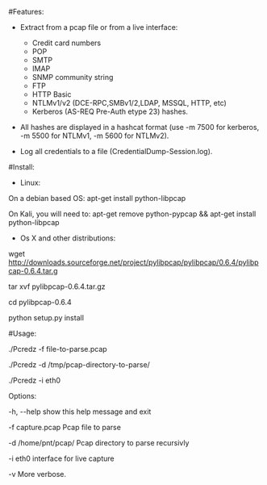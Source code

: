 #Features:

- Extract from a pcap file or from a live interface:
  - Credit card numbers
  - POP
  - SMTP
  - IMAP
  - SNMP community string
  - FTP
  - HTTP Basic
  - NTLMv1/v2 (DCE-RPC,SMBv1/2,LDAP, MSSQL, HTTP, etc)
  - Kerberos (AS-REQ Pre-Auth etype 23) hashes.

- All hashes are displayed in a hashcat format (use -m 7500 for kerberos, -m 5500 for NTLMv1, -m 5600 for NTLMv2).
- Log all credentials to a file (CredentialDump-Session.log).

#Install:

- Linux:

On a debian based OS: apt-get install python-libpcap

On Kali, you will need to: apt-get remove python-pypcap && apt-get install python-libpcap

- Os X and other distributions: 

wget http://downloads.sourceforge.net/project/pylibpcap/pylibpcap/0.6.4/pylibpcap-0.6.4.tar.g

tar xvf pylibpcap-0.6.4.tar.gz

cd pylibpcap-0.6.4

python setup.py install


#Usage:
 
./Pcredz -f file-to-parse.pcap

./Pcredz -d /tmp/pcap-directory-to-parse/

./Pcredz -i eth0

Options:

  -h, --help          show this help message and exit

  -f capture.pcap     Pcap file to parse

  -d /home/pnt/pcap/  Pcap directory to parse recursivly

  -i eth0             interface for live capture

  -v                  More verbose.



